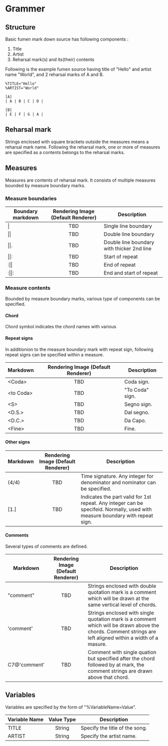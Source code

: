 # Grammer
## Structure
Basic fumen mark down source has following components :
1. Title
2. Artist
3. Reharsal mark(s) and its(their) contents

Following is the example fumen source having title of "Hello" and artist name "World", and 2 reharsal marks of A and B.
```fumen
%TITLE="Hello"
%ARTIST="World"

[A]
| A | B | C | D |

[B]
| E | F | G | A |
```

## Reharsal mark
Strings enclosed with square brackets outside the measures means a reharsal mark name. Following the reharsal mark, one or more of measures are specified as a contents belongs to the reharsal marks.

## Measures
Measures are contents of reharsal mark. It consists of multiple measures bounded by measure boundary marks.

### Measure boundaries

| Boundary markdown        | Rendering Image (Default Renderer)          | Description  |
| ------- |:--------:| -----|
| \|      | TBD      | Single line boundary |
| \|\|    | TBD      | Double line boundary |
| \|\|.   | TBD      | Double line boundary with thicker 2nd line |
| \|\|:   | TBD      | Start of repeat |
| :\|\|   | TBD      | End of repeat |
| :\|\|:  | TBD      | End and start of repeat |

### Measure contents
Bounded by measure boundary marks, various type of components can be specified.

#### Chord

Chord symbol indicates the chord names with various 

#### Repeat signs

In additionion to the measure boundary mark with repeat sign, following repeat signs can be specified within a measure.

| Markdown        | Rendering Image (Default Renderer)           | Description  |
| ------------- |:-------------:| -----|
| \<Coda\>      | TBD      | Coda sign.  |
| \<to Coda\>   | TBD      | "To Coda" sign.  |
| \<S\>         | TBD      | Segno sign. |
| \<D.S.\>      | TBD      | Dal segno. |
| \<D.C.\>      | TBD      | Da Capo. |
| \<Fine\>      | TBD      | Fine. |

#### Other signs
| Markdown        | Rendering Image (Default Renderer)           | Description  |
| ------------- |:-------------:| -----|
| (4/4)         | TBD      | Time signature. Any integer for denominator and nominator can be specified. | 
| [1.]          | TBD      | Indicates the part valid for 1st repeat. Any integer can be specifeid. Normally, used with measure boundary with repeat sign. |

#### Comments
Several types of comments are defined.

| Markdown        | Rendering Image (Default Renderer)           | Description  |
| ------------- |:-------------:| -----|
| "comment"     | TBD      | Strings enclosed with double quotation mark is a comment which will be drawn at the same vertical level of chords. | 
| 'comment'     | TBD      | Strings enclosed with single quotation mark is a comment which will be drawn above the chords. Comment strings are left aligned within a width of a masure. | 
| C7@'comment' | TBD | Comment with single quation but specified after the chord followed by at mark, the comment strings are drawn above that chord. |

## Variables

Variables are specified by the form of "%VariableName=Value".

| Variable Name        | Value Type          | Description  |
| ------------- |:-------------:| -----|
| TITLE     | String      | Specify the title of the song. | 
| ARTIST     | String      | Specify the artist name. | 

